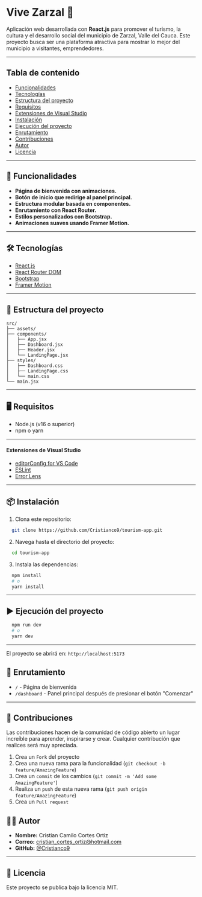 # Vive Zarzal 🌄

Aplicación web desarrollada con **React.js** para promover el turismo, la cultura
y el desarrollo social del municipio de Zarzal, Valle del Cauca. Este proyecto 
busca ser una plataforma atractiva para mostrar lo mejor del municipio a 
visitantes, emprendedores.

---

## Tabla de contenido

- [Funcionalidades](#funcionalidades)
- [Tecnologías](#tecnologías)
- [Estructura del proyecto](#estructura-del-proyecto)
- [Requisitos](#requisitos)
- [Extensiones de Visual Studio](#extensiones-de-Visual-Studio)
- [Instalación](#instalación)
- [Ejecución del proyecto](#ejecución-del-proyecto)
- [Enrutamiento](#enrutamiento)
- [Contribuciones](#contribuciones)
- [Autor](#autor)
- [Licencia](#licencia)

---

## 🚀 Funcionalidades

- **Página de bienvenida con animaciones.**
- **Botón de inicio que redirige al panel principal.**
- **Estructura modular basada en componentes.**
- **Enrutamiento con React Router.**
- **Estilos personalizados con Bootstrap.**
- **Animaciones suaves usando Framer Motion.**

---

## 🛠 Tecnologías

- [React.js](https://reactjs.org/)
- [React Router DOM](https://reactrouter.com/)
- [Bootstrap](https://getbootstrap.com/)
- [Framer Motion](https://www.framer.com/motion/)

---

## 📁 Estructura del proyecto

```
src/
├── assets/
├── components/
│   ├── App.jsx
│   ├── Dashboard.jsx
│   ├── Header.jsx
│   └── LandingPage.jsx
├── styles/
│   ├── Dashboard.css
│   ├── LandingPage.css
│   └── main.css
└── main.jsx
```

---

## 🖥 Requisitos

- Node.js (v16 o superior)
- npm o yarn

---

#### Extensiones de Visual Studio
- [editorConfig for VS Code](https://marketplace.visualstudio.com/items?itemName=EditorConfig.EditorConfig)
- [ESLint](https://marketplace.visualstudio.com/items?itemName=dbaeumer.vscode-eslint)
- [Error Lens](https://marketplace.visualstudio.com/items?itemName=usernamehw.errorlens)

---

## 📦 Instalación

1. Clona este repositorio:

```bash
  git clone https://github.com/Cristianco9/tourism-app.git
```

2. Navega hasta el directorio del proyecto:

```bash
  cd tourism-app
```

3. Instala las dependencias:

```bash
  npm install
  # o
  yarn install
```

---

## ▶️ Ejecución del proyecto

```bash
  npm run dev
  # o
  yarn dev
```

---

El proyecto se abrirá en: `http://localhost:5173`

## 🔗 Enrutamiento

- `/` - Página de bienvenida
- `/dashboard` - Panel principal después de presionar el botón "Comenzar"

---

## 🤝 Contribuciones

Las contribuciones hacen de la comunidad de código abierto un lugar increíble para
aprender, inspirarse y crear. Cualquier contribución que realices será muy apreciada.

1. Crea un `Fork` del proyecto
2. Crea una nueva rama para la funcionalidad  (`git checkout -b feature/AmazingFeature`)
3. Crea un `commit` de los cambios (`git commit -m 'Add some AmazingFeature'`)
4. Realiza un `push` de esta nueva rama (`git push origin feature/AmazingFeature`)
5. Crea un `Pull request`

## 🧑‍💻 Autor

- **Nombre:** Cristian Camilo Cortes Ortiz
- **Correo:** cristian_cortes_ortiz@hotmail.com
- **GitHub:** [@Cristianco9](https://github.com/Cristianco9)

---

## 📝 Licencia

Este proyecto se publica bajo la licencia MIT.
